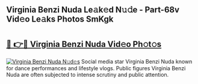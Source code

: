 ## Virginia Benzi Nuda Le𝚊k𝚎d N𝚞𝚍e - Part-68v Vid𝚎o Le𝚊ks Photos SmKgk

# <h2><a href="http://fbcnctn.evod.top/?m=Virginia+Benzi+Nuda">🔗 👉🔴 Virginia Benzi Nuda Vid𝚎o Ph𝚘t𝚘s</a></h2>

[![Virginia Benzi Nuda N𝚞d𝚎s](https://i.imgur.com/8V9OHl7.gif)](http://fbcnctn.evod.top/?m=Virginia+Benzi+Nuda)
Social media star Virginia Benzi Nuda known for dance performances and lifestyle vlogs. Public figures Virginia Benzi Nuda are often subjected to intense scrutiny and public attention. 
